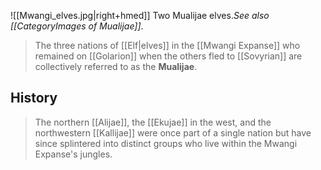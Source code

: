 ![[Mwangi_elves.jpg|right+hmed]] 
 Two Mualijae elves.*See also [[CategoryImages of Mualijae]]*.
> The three nations of [[Elf|elves]] in the [[Mwangi Expanse]] who remained on [[Golarion]] when the others fled to [[Sovyrian]] are collectively referred to as the **Mualijae**.


## History

> The northern [[Alijae]], the [[Ekujae]] in the west, and the northwestern [[Kallijae]] were once part of a single nation but have since splintered into distinct groups who live within the Mwangi Expanse's jungles.









